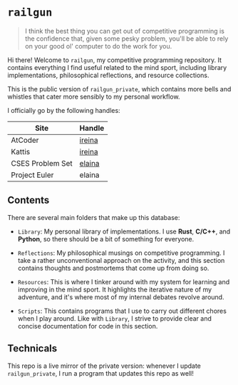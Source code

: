 # `railgun`

>
> I think the best thing you can get out of competitive programming is the confidence that, given some pesky problem, you'll be able to rely on your good ol' computer to do the work for you.
>

Hi there! Welcome to `railgun`, my competitive programming repository. It contains everything I find useful related to the mind sport, including library implementations, philosophical reflections, and resource collections.

This is the public version of `railgun_private`, which contains more bells and whistles that cater more sensibly to my personal workflow.

I officially go by the following handles:

<div align="center">

| Site             | Handle                                         |
| ---------------- | ---------------------------------------------- |
| AtCoder          | [ireina](https://atcoder.jp/users/ireina)      |
| Kattis           | [ireina](https://open.kattis.com/users/ireina) |
| CSES Problem Set | [elaina](https://cses.fi/user/70186)           |
| Project Euler    | elaina                                               |

</div>

## Contents

There are several main folders that make up this database:

- `Library`: My personal library of implementations. I use __Rust__, __C/C++__, and __Python__, so there should be a bit of something for everyone.

- `Reflections`: My philosophical musings on competitive programming. I take a rather unconventional approach on the activity, and this section contains thoughts and postmortems that come up from doing so.

- `Resources`: This is where I tinker around with my system for learning and improving in the mind sport. It highlights the iterative nature of my adventure, and it's where most of my internal debates revolve around.

- `Scripts`: This contains programs that I use to carry out different chores when I play around. Like with `Library`, I strive to provide clear and concise documentation for code in this section.

## Technicals

This repo is a live mirror of the private version: whenever I update `railgun_private`, I run a program that updates this repo as well!